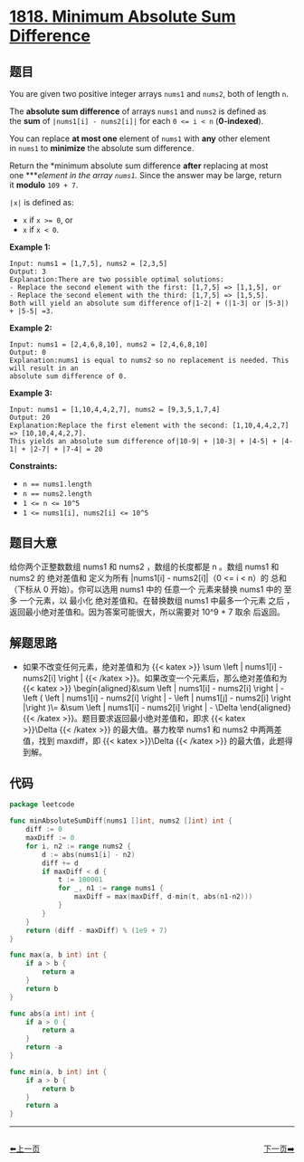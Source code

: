 # [1818. Minimum Absolute Sum Difference](https://leetcode.com/problems/minimum-absolute-sum-difference/)

## 题目

You are given two positive integer arrays `nums1` and `nums2`, both of length `n`.

The **absolute sum difference** of arrays `nums1` and `nums2` is defined as the **sum** of `|nums1[i] - nums2[i]|` for each `0 <= i < n` (**0-indexed**).

You can replace **at most one** element of `nums1` with **any** other element in `nums1` to **minimize** the absolute sum difference.

Return the *minimum absolute sum difference **after** replacing at most one ****element in the array `nums1`.* Since the answer may be large, return it **modulo** `109 + 7`.

`|x|` is defined as:

- `x` if `x >= 0`, or
- `x` if `x < 0`.

**Example 1:**

```
Input: nums1 = [1,7,5], nums2 = [2,3,5]
Output: 3
Explanation:There are two possible optimal solutions:
- Replace the second element with the first: [1,7,5] => [1,1,5], or
- Replace the second element with the third: [1,7,5] => [1,5,5].
Both will yield an absolute sum difference of|1-2| + (|1-3| or |5-3|) + |5-5| =3.

```

**Example 2:**

```
Input: nums1 = [2,4,6,8,10], nums2 = [2,4,6,8,10]
Output: 0
Explanation:nums1 is equal to nums2 so no replacement is needed. This will result in an
absolute sum difference of 0.

```

**Example 3:**

```
Input: nums1 = [1,10,4,4,2,7], nums2 = [9,3,5,1,7,4]
Output: 20
Explanation:Replace the first element with the second: [1,10,4,4,2,7] => [10,10,4,4,2,7].
This yields an absolute sum difference of|10-9| + |10-3| + |4-5| + |4-1| + |2-7| + |7-4| = 20
```

**Constraints:**

- `n == nums1.length`
- `n == nums2.length`
- `1 <= n <= 10^5`
- `1 <= nums1[i], nums2[i] <= 10^5`

## 题目大意

给你两个正整数数组 nums1 和 nums2 ，数组的长度都是 n 。数组 nums1 和 nums2 的 绝对差值和 定义为所有 |nums1[i] - nums2[i]|（0 <= i < n）的 总和（下标从 0 开始）。你可以选用 nums1 中的 任意一个 元素来替换 nums1 中的 至多 一个元素，以 最小化 绝对差值和。在替换数组 nums1 中最多一个元素 之后 ，返回最小绝对差值和。因为答案可能很大，所以需要对 10^9 + 7 取余 后返回。

## 解题思路

- 如果不改变任何元素，绝对差值和为 {{< katex >}} \sum \left | nums1[i] - nums2[i] \right | {{< /katex >}}。如果改变一个元素后，那么绝对差值和为 {{< katex >}} \begin{aligned}&\sum \left | nums1[i] - nums2[i] \right | - \left ( \left | nums1[i] - nums2[i] \right | - \left | nums1[j] - nums2[i] \right |\right )\\= &\sum \left | nums1[i] - nums2[i] \right | - \Delta \end{aligned} {{< /katex >}}。题目要求返回最小绝对差值和，即求 {{< katex >}}\Delta {{< /katex >}} 的最大值。暴力枚举 nums1 和 nums2 中两两差值，找到 maxdiff，即 {{< katex >}}\Delta {{< /katex >}} 的最大值，此题得到解。

## 代码

```go
package leetcode

func minAbsoluteSumDiff(nums1 []int, nums2 []int) int {
	diff := 0
	maxDiff := 0
	for i, n2 := range nums2 {
		d := abs(nums1[i] - n2)
		diff += d
		if maxDiff < d {
			t := 100001
			for _, n1 := range nums1 {
				maxDiff = max(maxDiff, d-min(t, abs(n1-n2)))
			}
		}
	}
	return (diff - maxDiff) % (1e9 + 7)
}

func max(a, b int) int {
	if a > b {
		return a
	}
	return b
}

func abs(a int) int {
	if a > 0 {
		return a
	}
	return -a
}

func min(a, b int) int {
	if a > b {
		return b
	}
	return a
}
```


----------------------------------------------
<div style="display: flex;justify-content: space-between;align-items: center;">
<p><a href="https://books.halfrost.com/leetcode/ChapterFour/1700~1799/1758.Minimum-Changes-To-Make-Alternating-Binary-String/">⬅️上一页</a></p>
<p><a href="https://books.halfrost.com/leetcode/ChapterFour/1800~1899/1846.Maximum-Element-After-Decreasing-and-Rearranging/">下一页➡️</a></p>
</div>
